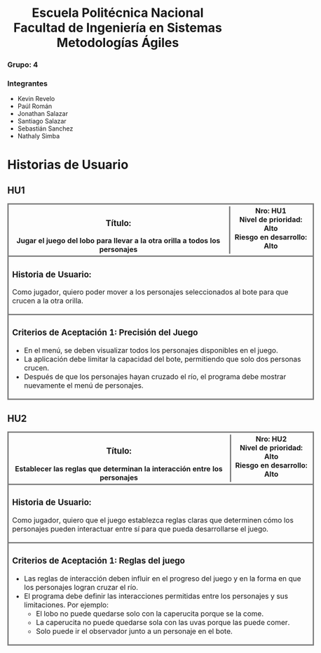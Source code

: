 <h1 align="center">
    Escuela Politécnica Nacional<br>
    Facultad de Ingeniería en Sistemas<br>
    Metodologías Ágiles<br>
</h1>

### Grupo: 4

### Integrantes
- Kevin Revelo
- Paúl Román
- Jonathan Salazar
- Santiago Salazar
- Sebastián Sanchez
- Nathaly Simba

# Historias de Usuario

## HU1

<table style="width: 700px" >
<thead>
  <tr>
    <th style= "border: medium solid grey">
        <div style= "display: inline-flex;">
            <div style= "border-right:medium solid grey; padding-right:10px;">
                <h3>Título:</h3>
                Jugar el juego del lobo para llevar a la otra orilla a todos los personajes
            </div>
            <div style= "margin-left:5px"> 
                Nro: HU1 <br>
                Nivel de prioridad: Alto <br>
                Riesgo en desarrollo: Alto
            </div>
        </div>
    </th>
  </tr>
</thead>
<tbody>
    <tr>
        <td style= "border: medium solid grey">
            <h3>Historia de Usuario:</h3>
            <p>Como jugador, quiero poder mover a los personajes seleccionados al bote para que crucen a la otra orilla.</p>
        </td>
    </tr>
    <tr>
        <td style= "border: medium solid grey">
            <h3>Criterios de Aceptación 1: Precisión del Juego</h3>
            <ul>
                <li>En el menú, se deben visualizar todos los personajes disponibles en el juego.</li>
                <li>La aplicación debe limitar la capacidad del bote, permitiendo que solo dos personas crucen.</li>
                <li>Después de que los personajes hayan cruzado el río, el programa debe mostrar nuevamente el menú de personajes.</li>
            </ul>
        </td>
    </tr>
</tbody>
</table>

## HU2

<table style="width: 700px" >
<thead>
  <tr>
    <th style= "border: medium solid grey">
        <div style= "display: inline-flex;">
            <div style= "border-right:medium solid grey; padding-right:10px;">
                <h3>Título:</h3>
                Establecer las reglas que determinan la interacción entre los personajes
            </div>
            <div style= "margin-left:5px"> 
                Nro: HU2 <br>
                Nivel de prioridad: Alto <br>
                Riesgo en desarrollo: Alto
            </div>
        </div>
    </th>
  </tr>
</thead>
<tbody>
    <tr>
        <td style= "border: medium solid grey">
            <h3>Historia de Usuario:</h3>
            <p>Como jugador, quiero que el juego establezca reglas claras que determinen cómo los personajes pueden interactuar entre sí para que pueda desarrollarse el juego.</p>
        </td>
    </tr>
    <tr>
        <td style= "border: medium solid grey">
            <h3>Criterios de Aceptación 1: Reglas del juego</h3>
            <ul>
                <li>Las reglas de interacción deben influir en el progreso del juego y en la forma en que los personajes logran cruzar el río.</li>
                <li>El programa debe definir las interacciones permitidas entre los personajes y sus limitaciones. Por ejemplo:
                    <ul>
                        <li>El lobo no puede quedarse solo con la caperucita porque se la come.</li>
                        <li>La caperucita no puede quedarse sola con las uvas porque las puede comer.</li>
                        <li>Solo puede ir el observador junto a un personaje en el bote.</li>
                    </ul>
                </li>
            </ul>
        </td>
    </tr>
</tbody>
</table>
